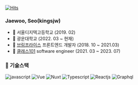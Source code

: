 [![Hits](https://hits.seeyoufarm.com/api/count/incr/badge.svg?url=https%3A%2F%2Fgithub.com%2Fkingsjw%2Fhit-counter&count_bg=%2379C83D&title_bg=%23555555&icon=&icon_color=%23E7E7E7&title=hits&edge_flat=false)](https://hits.seeyoufarm.com)

### Jaewoo, Seo(kingsjw)

- :school: 서울디지텍고등학교 (2019. 02)
- :school: 광운대학교 (2022. 03 ~ 현재)
- :office: [브링프라이스](https://www.bringprice.com/) 프론트엔드 개발자 (2018. 10 ~ 2021.03)
- :office: [클래스101](https://class101.net/) software engineer (2021. 03 ~ 2023. 07)

### 🔭 기술스택
![javascript](https://img.shields.io/badge/Javascript-F7DF1E?style=flat-square&logo=Javascript&logoColor=white)
![Vue](https://img.shields.io/badge/Vue-4FC08D?style=flat-square&logo=vue.js&logoColor=white)
![Nuxt](https://img.shields.io/badge/Nuxt-00C58E?style=flat-square&logo=Nuxt.js&logoColor=white)
![Typescript](https://img.shields.io/badge/Typescript-3178C6?style=flat-square&logo=Typescript&logoColor=white)
![Reactjs](https://img.shields.io/badge/Reactjs-61DAFB?style=flat-square&logo=React&logoColor=white)
![Graphql](https://img.shields.io/badge/Graphql-E434AA?style=flat-square&logo=Graphql&logoColor=white)
